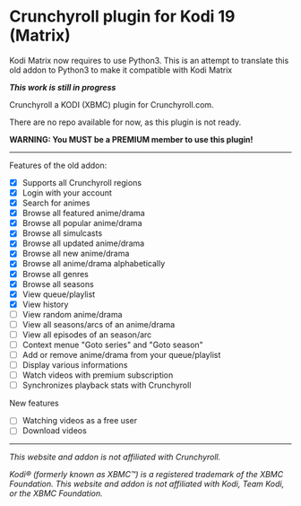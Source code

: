 # Crunchyroll plugin for Kodi 19 (Matrix)

Kodi Matrix now requires to use Python3. This is an attempt to translate this old addon to Python3 to make it compatible with Kodi Matrix

***This work is still in progress***

Crunchyroll a KODI (XBMC) plugin for Crunchyroll.com.

There are no repo available for now, as this plugin is not ready.

**WARNING: You MUST be a PREMIUM member to use this plugin!**
***

Features of the old addon:
- [x] Supports all Crunchyroll regions
- [x] Login with your account
- [x] Search for animes
- [x] Browse all featured anime/drama
- [x] Browse all popular anime/drama
- [x] Browse all simulcasts
- [x] Browse all updated anime/drama
- [x] Browse all new anime/drama
- [x] Browse all anime/drama alphabetically
- [x] Browse all genres
- [x] Browse all seasons
- [x] View queue/playlist
- [x] View history
- [ ] View random anime/drama
- [ ] View all seasons/arcs of an anime/drama
- [ ] View all episodes of an season/arc
- [ ] Context menue "Goto series" and "Goto season"
- [ ] Add or remove anime/drama from your queue/playlist
- [ ] Display various informations
- [ ] Watch videos with premium subscription
- [ ] Synchronizes playback stats with Crunchyroll

New features
- [ ] Watching videos as a free user
- [ ] Download videos
***

_This website and addon is not affiliated with Crunchyroll._

_Kodi® (formerly known as XBMC™) is a registered trademark of the XBMC Foundation.
This website and addon is not affiliated with Kodi, Team Kodi, or the XBMC Foundation._